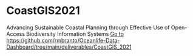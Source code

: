 # CoastGIS2021
Advancing Sustainable Coastal Planning through Effective Use of Open-Access Biodiversity Information Systems
<a href="https://github.com/rmbranto/Oceanlife-Data-Dashboard/tree/main/deliverables/CoastGIS_2021">Go to https://github.com/rmbranto/Oceanlife-Data-Dashboard/tree/main/deliverables/CoastGIS_2021 </a>
